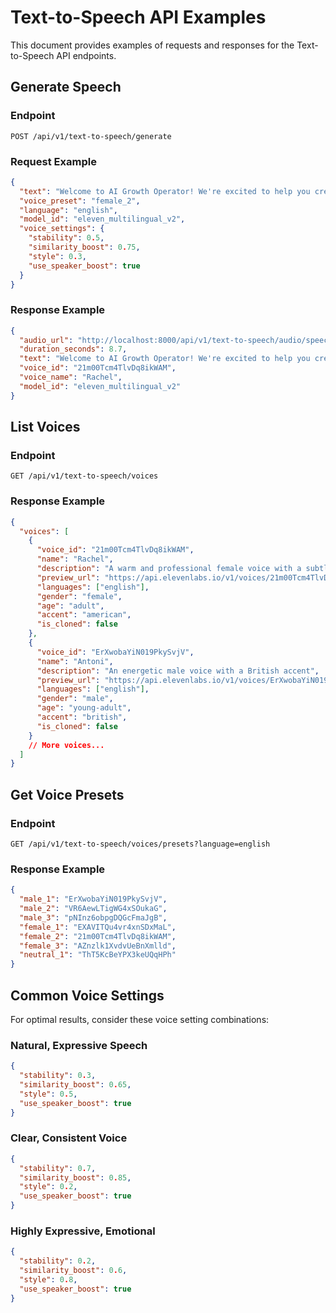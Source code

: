 # Text-to-Speech API Examples

This document provides examples of requests and responses for the Text-to-Speech API endpoints.

## Generate Speech

### Endpoint

```
POST /api/v1/text-to-speech/generate
```

### Request Example

```json
{
  "text": "Welcome to AI Growth Operator! We're excited to help you create engaging content for your marketing campaigns.",
  "voice_preset": "female_2",
  "language": "english",
  "model_id": "eleven_multilingual_v2",
  "voice_settings": {
    "stability": 0.5,
    "similarity_boost": 0.75,
    "style": 0.3,
    "use_speaker_boost": true
  }
}
```

### Response Example

```json
{
  "audio_url": "http://localhost:8000/api/v1/text-to-speech/audio/speech_1684932145_a7b3c9d8.mp3",
  "duration_seconds": 8.7,
  "text": "Welcome to AI Growth Operator! We're excited to help you create engaging content for your marketing campaigns.",
  "voice_id": "21m00Tcm4TlvDq8ikWAM",
  "voice_name": "Rachel",
  "model_id": "eleven_multilingual_v2"
}
```

## List Voices

### Endpoint

```
GET /api/v1/text-to-speech/voices
```

### Response Example

```json
{
  "voices": [
    {
      "voice_id": "21m00Tcm4TlvDq8ikWAM",
      "name": "Rachel",
      "description": "A warm and professional female voice with a subtle American accent",
      "preview_url": "https://api.elevenlabs.io/v1/voices/21m00Tcm4TlvDq8ikWAM/preview",
      "languages": ["english"],
      "gender": "female",
      "age": "adult",
      "accent": "american",
      "is_cloned": false
    },
    {
      "voice_id": "ErXwobaYiN019PkySvjV",
      "name": "Antoni",
      "description": "An energetic male voice with a British accent",
      "preview_url": "https://api.elevenlabs.io/v1/voices/ErXwobaYiN019PkySvjV/preview",
      "languages": ["english"],
      "gender": "male",
      "age": "young-adult",
      "accent": "british",
      "is_cloned": false
    }
    // More voices...
  ]
}
```

## Get Voice Presets

### Endpoint

```
GET /api/v1/text-to-speech/voices/presets?language=english
```

### Response Example

```json
{
  "male_1": "ErXwobaYiN019PkySvjV",
  "male_2": "VR6AewLTigWG4xSOukaG",
  "male_3": "pNInz6obpgDQGcFmaJgB",
  "female_1": "EXAVITQu4vr4xnSDxMaL",
  "female_2": "21m00Tcm4TlvDq8ikWAM",
  "female_3": "AZnzlk1XvdvUeBnXmlld",
  "neutral_1": "ThT5KcBeYPX3keUQqHPh"
}
```

## Common Voice Settings

For optimal results, consider these voice setting combinations:

### Natural, Expressive Speech
```json
{
  "stability": 0.3,
  "similarity_boost": 0.65,
  "style": 0.5,
  "use_speaker_boost": true
}
```

### Clear, Consistent Voice
```json
{
  "stability": 0.7,
  "similarity_boost": 0.85,
  "style": 0.2,
  "use_speaker_boost": true
}
```

### Highly Expressive, Emotional
```json
{
  "stability": 0.2,
  "similarity_boost": 0.6,
  "style": 0.8,
  "use_speaker_boost": true
}
``` 